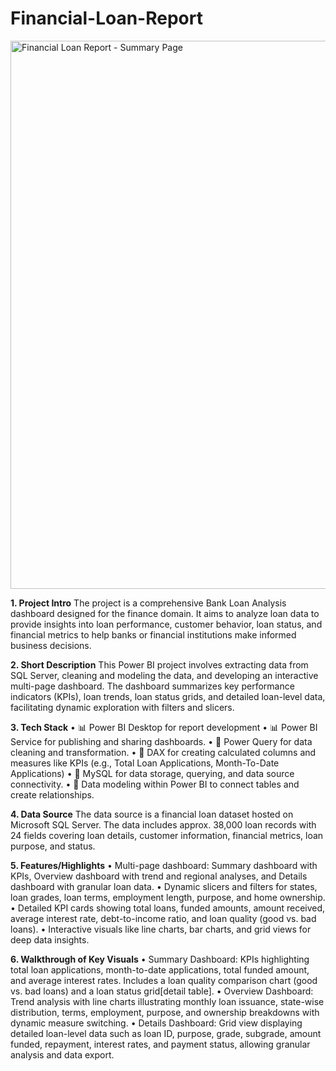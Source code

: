 # Financial-Loan-Report
<img width="1572" height="877" alt="Financial Loan Report - Summary Page" src="https://github.com/user-attachments/assets/4617deed-3b2f-44e7-8a3d-2cd016fc2086" />


**1. Project Intro**
The project is a comprehensive Bank Loan Analysis dashboard designed for the finance domain. It aims to analyze loan data to provide insights into loan performance, customer behavior, loan status, and financial metrics to help banks or financial institutions make informed business decisions.

**2. Short Description**
This Power BI project involves extracting data from SQL Server, cleaning and modeling the data, and developing an interactive multi-page dashboard. The dashboard summarizes key performance indicators (KPIs), loan trends, loan status grids, and detailed loan-level data, facilitating dynamic exploration with filters and slicers.

**3. Tech Stack**
• 📊 Power BI Desktop for report development
• 📊 Power BI Service for publishing and sharing dashboards.
• 📂 Power Query for data cleaning and transformation.
• 🧠 DAX for creating calculated columns and measures like KPIs (e.g., Total Loan Applications, Month-To-Date Applications)
• 📁 MySQL for data storage, querying, and data source connectivity.
• 📝 Data modeling within Power BI to connect tables and create relationships.

**4. Data Source**
The data source is a financial loan dataset hosted on Microsoft SQL Server. The data includes approx. 38,000 loan records with 24 fields covering loan details, customer information, financial metrics, loan purpose, and status.

**5. Features/Highlights**
• Multi-page dashboard: Summary dashboard with KPIs, Overview dashboard with trend and regional analyses, and Details dashboard with granular loan data.
• Dynamic slicers and filters for states, loan grades, loan terms, employment length, purpose, and home ownership.
• Detailed KPI cards showing total loans, funded amounts, amount received, average interest rate, debt-to-income ratio, and loan quality (good vs. bad loans).
• Interactive visuals like line charts, bar charts, and grid views for deep data insights.


**6. Walkthrough of Key Visuals**
• Summary Dashboard: KPIs highlighting total loan applications, month-to-date applications, total funded amount, and average interest rates. Includes a loan quality comparison chart (good vs. bad loans) and a loan status grid[detail table].
• Overview Dashboard: Trend analysis with line charts illustrating monthly loan issuance, state-wise distribution, terms, employment, purpose, and ownership breakdowns with dynamic measure switching.
• Details Dashboard: Grid view displaying detailed loan-level data such as loan ID, purpose, grade, subgrade, amount funded, repayment, interest rates, and payment status, allowing granular analysis and data export.


